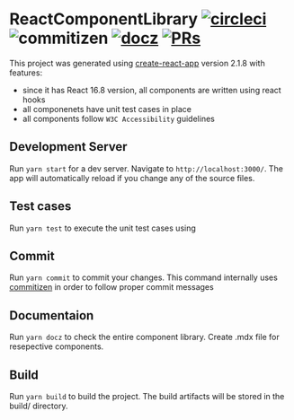 # ReactComponentLibrary [![circleci](https://img.shields.io/circleci/project/github/DDBangalore/react-common-components/dev.svg)](https://circleci.com/gh/DDBangalore/react-common-components/tree/dev) ![commitizen](https://img.shields.io/badge/commitizen-friendly-green.svg) [![docz](https://img.shields.io/badge/docz-documentation-green.svg)](https://react-component-library-dd.herokuapp.com/) [![PRs](https://img.shields.io/badge/PRs-welcome-green.svg)](https://github.com/DDBangalore/react-common-components/pulls)



This project was generated using [create-react-app](https://github.com/facebook/create-react-app) version 2.1.8 with features:
- since it has React 16.8 version, all components are written using react hooks
- all componenets have unit test cases in place
- all components follow `W3C Accessibility` guidelines

## Development Server 

Run `yarn start` for a dev server. Navigate to `http://localhost:3000/`.  The app will automatically reload if you change any of the source files.

## Test cases

Run `yarn test` to execute the unit test cases using

## Commit

Run `yarn commit` to commit your changes. This command internally uses [commitizen](https://github.com/commitizen/cz-cli) in order to follow proper commit messages

## Documentaion

Run `yarn docz` to check the entire component library. Create .mdx file for resepective components. 

## Build

Run `yarn build` to build the project. The build artifacts will be stored in the build/ directory.